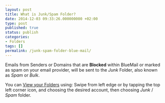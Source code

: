 ```yaml
---
layout: post
title: What is Junk/Spam Folder?
date: 2014-12-03 09:33:26.000000000 +02:00
type: post
published: true
status: publish
categories:
- Folders
tags: []
permalink: /junk-spam-folder-blue-mail/
---
```


Emails from Senders or Domains that are **Blocked** within BlueMail or marked as spam on your email provider, will be sent to the *Junk* Folder, also known as *Spam* or *Bulk*.

You can [View your Folders](/navigate-between-folders/) using: Swipe from left edge or by tapping the top left corner icon, and choosing the desired account, then choosing *Junk* / *Spam* folder.